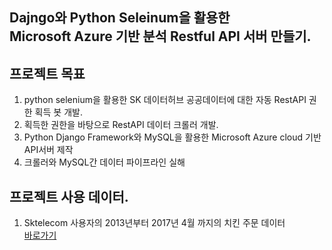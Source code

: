## Dajngo와 Python Seleinum을 활용한 <br> Microsoft Azure 기반 분석 Restful API 서버 만들기.

## 프로젝트 목표 
1. python selenium을 활용한 SK 데이터허브 공공데이터에 대한 자동 RestAPI 권한 획득 봇 개발.
2. 획득한 권한을 바탕으로 RestAPI 데이터 크롤러 개발.
3. Python Django Framework와 MySQL을 활용한 Microsoft Azure cloud 기반 API서버 제작
4. 크롤러와 MySQL간 데이터 파이프라인 실해

## 프로젝트 사용 데이터.
1. Sktelecom 사용자의 2013년부터 2017년 4월 까지의 치킨 주문 데이터<br>[바로가기](https://www.bigdatahub.co.kr/product/view.do?pid=1001463)


